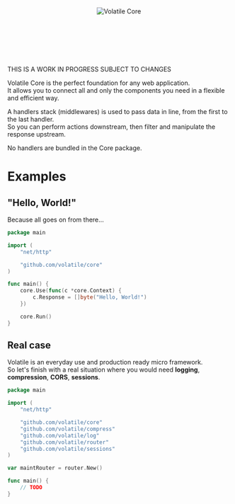 <p align="center"><img src="https://s3-eu-west-1.amazonaws.com/whitedevops/volatile/volatile-core.png" alt="Volatile Core" title="Volatile Core" style="margin:100px auto"></p>

THIS IS A WORK IN PROGRESS SUBJECT TO CHANGES

Volatile Core is the perfect foundation for any web application.  
It allows you to connect all and only the components you need in a flexible and efficient way.

A handlers stack (middlewares) is used to pass data in line, from the first to the last handler.  
So you can perform actions downstream, then filter and manipulate the response upstream.

No handlers are bundled in the Core package.

# Examples

## "Hello, World!"

Because all goes on from there…

```Go
package main

import (
	"net/http"

	"github.com/volatile/core"
)

func main() {
	core.Use(func(c *core.Context) {
		c.Response = []byte("Hello, World!")
	})

	core.Run()
}
```

## Real case

Volatile is an everyday use and production ready micro framework.  
So let's finish with a real situation where you would need **logging**, **compression**, **CORS**, **sessions**.

```Go
package main

import (
	"net/http"

	"github.com/volatile/core"
	"github.com/volatile/compress"
	"github.com/volatile/log"
	"github.com/volatile/router"
	"github.com/volatile/sessions"
)

var maintRouter = router.New()

func main() {
	// TODO
}
```
